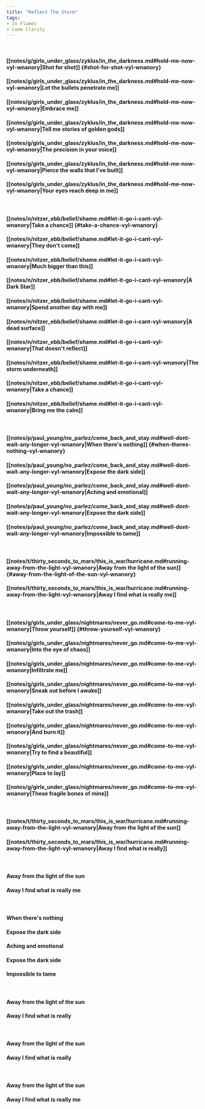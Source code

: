 ```yaml
---
title: "Reflect The Storm"
tags:
- In Flames
- Come Clarity
---
```

&nbsp;
#### [[notes/g/girls_under_glass/zyklus/in_the_darkness.md#hold-me-now-vyl-wnanory|Shot for shot]] {#shot-for-shot-vyl-wnanory}
#### [[notes/g/girls_under_glass/zyklus/in_the_darkness.md#hold-me-now-vyl-wnanory|Let the bullets penetrate me]]
#### [[notes/g/girls_under_glass/zyklus/in_the_darkness.md#hold-me-now-vyl-wnanory|Embrace me]]
#### [[notes/g/girls_under_glass/zyklus/in_the_darkness.md#hold-me-now-vyl-wnanory|Tell me stories of golden gods]]
#### [[notes/g/girls_under_glass/zyklus/in_the_darkness.md#hold-me-now-vyl-wnanory|The precision in your voice]]
#### [[notes/g/girls_under_glass/zyklus/in_the_darkness.md#hold-me-now-vyl-wnanory|Pierce the walls that I've built]]
#### [[notes/g/girls_under_glass/zyklus/in_the_darkness.md#hold-me-now-vyl-wnanory|Your eyes reach deep in me]]
&nbsp;
#### [[notes/n/nitzer_ebb/belief/shame.md#let-it-go-i-cant-vyl-wnanory|Take a chance]] {#take-a-chance-vyl-wnanory}
#### [[notes/n/nitzer_ebb/belief/shame.md#let-it-go-i-cant-vyl-wnanory|They don't come]]
#### [[notes/n/nitzer_ebb/belief/shame.md#let-it-go-i-cant-vyl-wnanory|Much bigger than this]]
#### [[notes/n/nitzer_ebb/belief/shame.md#let-it-go-i-cant-vyl-wnanory|A Dark Star]]
#### [[notes/n/nitzer_ebb/belief/shame.md#let-it-go-i-cant-vyl-wnanory|Spend another day with me]]
#### [[notes/n/nitzer_ebb/belief/shame.md#let-it-go-i-cant-vyl-wnanory|A dead surface]]
#### [[notes/n/nitzer_ebb/belief/shame.md#let-it-go-i-cant-vyl-wnanory|That doesn't reflect]]
#### [[notes/n/nitzer_ebb/belief/shame.md#let-it-go-i-cant-vyl-wnanory|The storm underneath]]
#### [[notes/n/nitzer_ebb/belief/shame.md#let-it-go-i-cant-vyl-wnanory|Take a chance]]
#### [[notes/n/nitzer_ebb/belief/shame.md#let-it-go-i-cant-vyl-wnanory|Bring me the calm]]
&nbsp;
#### [[notes/p/paul_young/no_parlez/come_back_and_stay.md#well-dont-wait-any-longer-vyl-wnanory|When there's nothing]] {#when-theres-nothing-vyl-wnanory}
#### [[notes/p/paul_young/no_parlez/come_back_and_stay.md#well-dont-wait-any-longer-vyl-wnanory|Expose the dark side]]
#### [[notes/p/paul_young/no_parlez/come_back_and_stay.md#well-dont-wait-any-longer-vyl-wnanory|Aching and emotional]]
#### [[notes/p/paul_young/no_parlez/come_back_and_stay.md#well-dont-wait-any-longer-vyl-wnanory|Expose the dark side]]
#### [[notes/p/paul_young/no_parlez/come_back_and_stay.md#well-dont-wait-any-longer-vyl-wnanory|Impossible to tame]]
&nbsp;
#### [[notes/t/thirty_seconds_to_mars/this_is_war/hurricane.md#running-away-from-the-light-vyl-wnanory|Away from the light of the sun]] {#away-from-the-light-of-the-sun-vyl-wnanory}
#### [[notes/t/thirty_seconds_to_mars/this_is_war/hurricane.md#running-away-from-the-light-vyl-wnanory|Away I find what is really me]]
&nbsp;
#### [[notes/g/girls_under_glass/nightmares/never_go.md#come-to-me-vyl-wnanory|Throw yourself]] {#throw-yourself-vyl-wnanory}
#### [[notes/g/girls_under_glass/nightmares/never_go.md#come-to-me-vyl-wnanory|Into the eye of chaos]]
#### [[notes/g/girls_under_glass/nightmares/never_go.md#come-to-me-vyl-wnanory|Infiltrate me]]
#### [[notes/g/girls_under_glass/nightmares/never_go.md#come-to-me-vyl-wnanory|Sneak out before I awake]]
#### [[notes/g/girls_under_glass/nightmares/never_go.md#come-to-me-vyl-wnanory|Take out the trash]]
#### [[notes/g/girls_under_glass/nightmares/never_go.md#come-to-me-vyl-wnanory|And burn it]]
#### [[notes/g/girls_under_glass/nightmares/never_go.md#come-to-me-vyl-wnanory|Try to find a beautiful]]
#### [[notes/g/girls_under_glass/nightmares/never_go.md#come-to-me-vyl-wnanory|Place to lay]]
#### [[notes/g/girls_under_glass/nightmares/never_go.md#come-to-me-vyl-wnanory|These fragile bones of mine]]
&nbsp;
#### [[notes/t/thirty_seconds_to_mars/this_is_war/hurricane.md#running-away-from-the-light-vyl-wnanory|Away from the light of the sun]]
#### [[notes/t/thirty_seconds_to_mars/this_is_war/hurricane.md#running-away-from-the-light-vyl-wnanory|Away I find what is really]]
&nbsp;
#### Away from the light of the sun
#### Away I find what is really me
&nbsp;
#### When there's nothing
#### Expose the dark side
#### Aching and emotional
#### Expose the dark side
#### Impossible to tame
&nbsp;
#### Away from the light of the sun
#### Away I find what is really
&nbsp;
#### Away from the light of the sun
#### Away I find what is really
&nbsp;
#### Away from the light of the sun
#### Away I find what is really me
